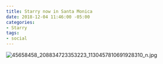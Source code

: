 ```yaml
---
title: Starry now in Santa Monica
date: 2018-12-04 11:46:00 -05:00
categories:
- Starry
tags:
- social
---
```


![45658458_208834723353223_1130457810691928310_n.jpg](/uploads/45658458_208834723353223_1130457810691928310_n.jpg)